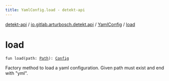 ```yaml
---
title: YamlConfig.load - detekt-api
---
```


[detekt-api](../../index.html) / [io.gitlab.arturbosch.detekt.api](../index.html) / [YamlConfig](index.html) / [load](./load.html)

# load

`fun load(path: `[`Path`](https://docs.oracle.com/javase/8/docs/api/java/nio/file/Path.html)`): `[`Config`](../-config/index.html)

Factory method to load a yaml configuration. Given path must exist and end with "yml".

